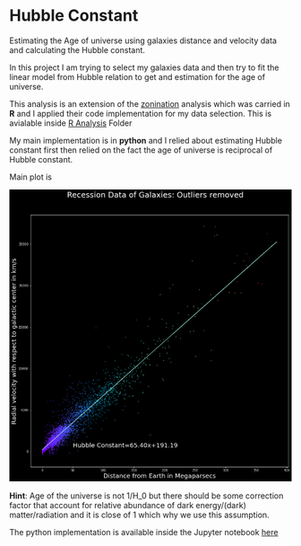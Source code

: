 # Hubble Constant
Estimating the Age of universe using galaxies distance and velocity data and calculating the Hubble constant. 

In this project I am trying to select my galaxies data and then try to fit the linear model from Hubble relation to get and estimation for the age of universe. 

This analysis is an extension of the [zonination](https://github.com/zonination/galaxies) analysis which was carried in **R** and I applied their code implementation for my data selection. This is avialable inside [R Analysis](https://github.com/MohamedElashri/Hubble/tree/main/R%20Analysis) Folder

My main implementation is in **python** and I relied about estimating Hubble constant first then relied on the fact the age of universe is reciprocal of Hubble constant.

Main plot is 

![Hubble constant](https://github.com/MohamedElashri/Hubble/blob/main/Plots/Plot_2.png)


**Hint**: Age of the universe is not 1/H_0 but there should be some correction factor that account for relative abundance of dark energy/(dark) matter/radiation and it is close of 1 which why we use this assumption. 


The python implementation is available inside the Jupyter notebook [here](https://github.com/MohamedElashri/Hubble/blob/main/Age_of_the_Universie_.ipynb)

